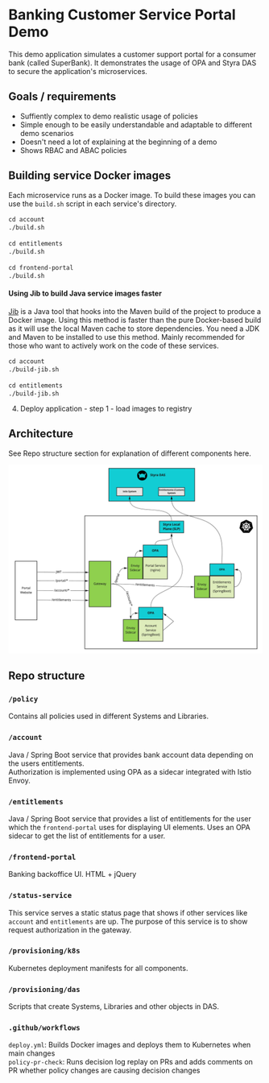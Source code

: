 # Banking Customer Service Portal Demo

This demo application simulates a customer support portal for a consumer bank (called SuperBank). It demonstrates the 
usage of OPA and Styra DAS to secure the application's microservices.

## Goals / requirements

* Suffiently complex to demo realistic usage of policies
* Simple enough to be easily understandable and adaptable to different demo scenarios
* Doesn't need a lot of explaining at the beginning of a demo
* Shows RBAC and ABAC policies

## Building service Docker images

Each microservice runs as a Docker image. To build these images you can use the `build.sh` script in each service's
directory.

```
cd account
./build.sh

cd entitlements
./build.sh

cd frontend-portal
./build.sh
```

#### Using Jib to build Java service images faster

[Jib](https://github.com/GoogleContainerTools/jib) is a Java tool that hooks into the Maven build of the project to
produce a Docker image. Using this method is faster than the pure Docker-based build as it will use the local
Maven cache to store dependencies. You need a JDK and Maven to be installed to use this method. Mainly recommended for
those who want to actively work on the code of these services.

```
cd account
./build-jib.sh

cd entitlements
./build-jib.sh
```

4. Deploy application - step 1 - load images to registry

## Architecture

See Repo structure section for explanation of different components here.

![architecture-diagram.jpg](/img/architecture.jpg)

## Repo structure

### `/policy`

Contains all policies used in different Systems and Libraries.

### `/account`

Java / Spring Boot service that  provides bank account data depending on the users entitlements.  
Authorization is implemented using OPA as a sidecar integrated with Istio Envoy.

### `/entitlements`

Java / Spring Boot service that provides a list of entitlements for the user which the `frontend-portal` uses for displaying UI elements. Uses an OPA sidecar to get the list of entitlements for a user.

### `/frontend-portal`

Banking backoffice UI. HTML + jQuery

### `/status-service`

This service serves a static status page that shows if other services like `account` and `entitlements` are up.
The purpose of this service is to show request authorization in the gateway.

### `/provisioning/k8s`

Kubernetes deployment manifests for all components.

### `/provisioning/das`

Scripts that create Systems, Libraries and other objects in DAS.

### `.github/workflows`

`deploy.yml`: Builds Docker images and deploys them to Kubernetes when main changes  
`policy-pr-check`: Runs decision log replay on PRs and adds comments on PR whether policy changes are causing decision changes
